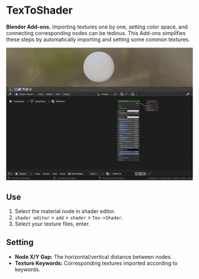 # TexToShader
**Blender Add-ons.**
Importing textures one by one, setting color space, and connecting corresponding nodes can be tedious. This Add-ons simplifies these steps by automatically importing and setting some common textures.

![intro](./intro.gif)

## Use
1. Select the material node in shader editor.
2. `shader editor` > `add` > `shader` > `Tex->Shader`.
3. Select your texture files, enter.


## Setting
* **Node X/Y Gap:** The horizontal/vertical distance between nodes.
* **Texture Keywords:** Corresponding textures imported according to keywords.
